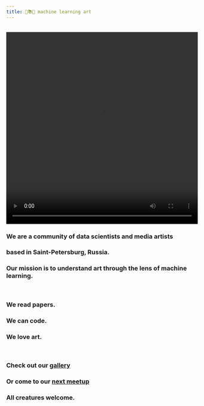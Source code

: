 ```yaml
---
title: 🤖📚🎨 machine learning art
---
```

&nbsp;
<video autoplay="autoplay" loop="loop" width="512" height="512">
  <source src="/assets/images/deepdream_swing.mp4" type="video/mp4">
</video>
### We are a community of data scientists and media artists
### based in Saint-Petersburg, Russia. 
### Our mission is to understand art through the lens of machine learning.


&nbsp;

### We read papers.
### We can code.
### We love art.

&nbsp;

### Check out our [gallery](https://mlart.org/gallery)
### Or come to our [next meetup](https://mlart.org/datafest)
### All creatures welcome. 

